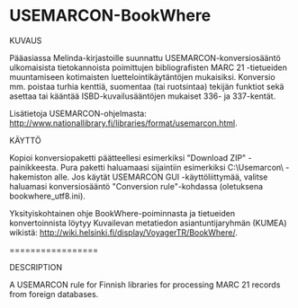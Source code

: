 # USEMARCON-BookWhere

KUVAUS

Pääasiassa Melinda-kirjastoille suunnattu USEMARCON-konversiosääntö ulkomaisista tietokannoista poimittujen bibliografisten MARC 21 -tietueiden muuntamiseen kotimaisten luettelointikäytäntöjen mukaisiksi. Konversio mm. poistaa turhia kenttiä, suomentaa (tai ruotsintaa) tekijän funktiot sekä asettaa tai kääntää ISBD-kuvailusääntöjen mukaiset 336- ja 337-kentät.

Lisätietoja USEMARCON-ohjelmasta: http://www.nationallibrary.fi/libraries/format/usemarcon.html.

KÄYTTÖ

Kopioi konversiopaketti päätteellesi esimerkiksi "Download ZIP" -painikkeesta. Pura paketti haluamaasi sijaintiin esimerkiksi C:\Usemarcon\ -hakemiston alle. Jos käytät USEMARCON GUI -käyttöliittymää, valitse haluamasi konversiosääntö "Conversion rule"-kohdassa (oletuksena bookwhere_utf8.ini).

Yksityiskohtainen ohje BookWhere-poiminnasta ja tietueiden konvertoinnista löytyy Kuvailevan metatiedon asiantuntijaryhmän (KUMEA) wikistä: http://wiki.helsinki.fi/display/VoyagerTR/BookWhere/.

=================

DESCRIPTION

A USEMARCON rule for Finnish libraries for processing MARC 21 records from foreign databases.
